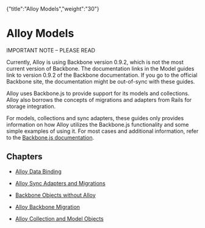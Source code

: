{"title":"Alloy Models","weight":"30"} 

# Alloy Models

IMPORTANT NOTE – PLEASE READ

Currently, Alloy is using Backbone version 0.9.2, which is not the most current version of Backbone. The documentation links in the Model guides link to version 0.9.2 of the Backbone documentation. If you go to the official Backbone site, the documentation might be out-of-sync with these guides.

Alloy uses Backbone.js to provide support for its models and collections. Alloy also borrows the concepts of migrations and adapters from Rails for storage integration.

For models, collections and sync adapters, these guides only provides information on how Alloy utilizes the Backbone.js functionality and some simple examples of using it. For most cases and additional information, refer to the [Backbone.js documentation](http://docs.appcelerator.com/backbone/0.9.2/).

## Chapters

*   [Alloy Data Binding](/docs/appc/Alloy_Framework/Alloy_Guide/Alloy_Models/Alloy_Data_Binding/)
    
*   [Alloy Sync Adapters and Migrations](/docs/appc/Alloy_Framework/Alloy_Guide/Alloy_Models/Alloy_Sync_Adapters_and_Migrations/)
    
*   [Backbone Objects without Alloy](/docs/appc/Alloy_Framework/Alloy_Guide/Alloy_Models/Backbone_Objects_without_Alloy/)
    
*   [Alloy Backbone Migration](/docs/appc/Alloy_Framework/Alloy_Guide/Alloy_Models/Alloy_Backbone_Migration/)
    
*   [Alloy Collection and Model Objects](/docs/appc/Alloy_Framework/Alloy_Guide/Alloy_Models/Alloy_Collection_and_Model_Objects/)